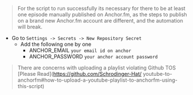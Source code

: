 > For the script to run successfully its necessary for there to be at least one episode manually published on Anchor.fm, as the steps to publish on a brand new Anchor.fm account are different, and the automation will break.

- Go to `Settings -> Secrets -> New Repository Secret`
    - Add the following one by one
        - ANCHOR_EMAIL `your email id on anchor`
        - ANCHOR_PASSWORD `your anchor account password`

> There are concerns with uploading a playlist violating Github TOS [Please Read](https://github.com/Schrodinger-Hat/ youtube-to-anchorfm#how-to-upload-a-youtube-playlist-to-anchorfm-using-this-script)